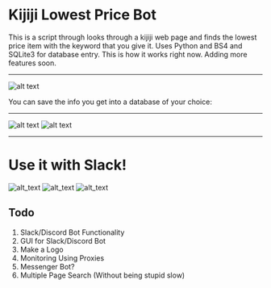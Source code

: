# Kijiji Lowest Price Bot
This is a script through looks through a kijiji web page and finds the
lowest price item with the keyword that you give it.
Uses Python and BS4 and SQLite3 for database entry.
This is how it works right now. Adding more features soon.

---------------------------------------------------------------------
![alt text](https://i.imgur.com/pU1ukGf.png)

You can save the info you get into a database of your choice:

----------------------------------------------------------------------
![alt text](https://i.imgur.com/5TGRAaZ.png)
![alt text](https://i.imgur.com/vXuh0ez.png)

-------------------------------------------------------------------------
# Use it with Slack!
![alt_text](https://i.imgur.com/15SUADu.png)
![alt_text](https://i.imgur.com/KqdVUda.png)
![alt_text](https://i.imgur.com/4SZ0p40.png)

## Todo

1. Slack/Discord Bot Functionality
2. GUI for Slack/Discord Bot
3. Make a Logo
4. Monitoring Using Proxies
5. Messenger Bot?
6. Multiple Page Search (Without being stupid slow)

